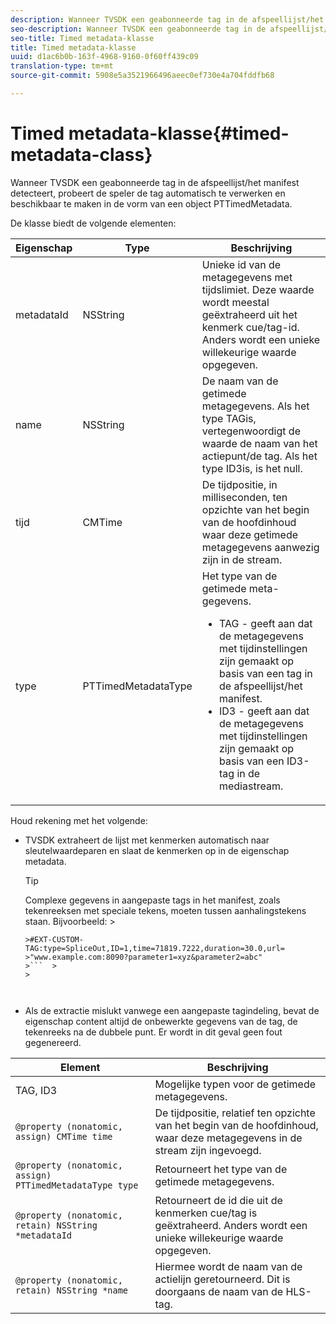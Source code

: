 ```yaml
---
description: Wanneer TVSDK een geabonneerde tag in de afspeellijst/het manifest detecteert, probeert de speler de tag automatisch te verwerken en beschikbaar te maken in de vorm van een object PTTimedMetadata.
seo-description: Wanneer TVSDK een geabonneerde tag in de afspeellijst/het manifest detecteert, probeert de speler de tag automatisch te verwerken en beschikbaar te maken in de vorm van een object PTTimedMetadata.
seo-title: Timed metadata-klasse
title: Timed metadata-klasse
uuid: d1ac6b0b-163f-4968-9160-0f60ff439c09
translation-type: tm+mt
source-git-commit: 5908e5a3521966496aeec0ef730e4a704fddfb68

---
```



# Timed metadata-klasse{#timed-metadata-class}

Wanneer TVSDK een geabonneerde tag in de afspeellijst/het manifest detecteert, probeert de speler de tag automatisch te verwerken en beschikbaar te maken in de vorm van een object PTTimedMetadata.

De klasse biedt de volgende elementen:

<table id="table_FFC56AC5B1E04DA99C9309C0223ABA90"> 
 <thead> 
  <tr> 
   <th colname="col1" class="entry"> Eigenschap </th> 
   <th colname="col02" class="entry"> Type </th> 
   <th colname="col2" class="entry"> Beschrijving </th> 
  </tr>
 </thead>
 <tbody> 
  <tr> 
   <td colname="col1"> <span class="codeph"> metadataId</span> </td> 
   <td colname="col02"><span class="codeph"> NSString</span> </td> 
   <td colname="col2"> Unieke id van de metagegevens met tijdslimiet. Deze waarde wordt meestal geëxtraheerd uit het kenmerk cue/tag-id. Anders wordt een unieke willekeurige waarde opgegeven. </td> 
  </tr> 
  <tr> 
   <td colname="col1"><span class="codeph"> name</span> </td> 
   <td colname="col02"><span class="codeph"> NSString</span></td> 
   <td colname="col2"> De naam van de getimede metagegevens. Als het type <span class="codeph"> TAG</span>is, vertegenwoordigt de waarde de naam van het actiepunt/de tag. Als het type <span class="codeph"> ID3</span>is, is het null. </td> 
  </tr> 
  <tr> 
   <td colname="col1"><span class="codeph"> tijd</span> </td> 
   <td colname="col02"><span class="codeph"> CMTime</span></td> 
   <td colname="col2"> De tijdpositie, in milliseconden, ten opzichte van het begin van de hoofdinhoud waar deze getimede metagegevens aanwezig zijn in de stream. </td> 
  </tr> 
  <tr> 
   <td colname="col1"><span class="codeph"> type</span> </td> 
   <td colname="col02"> <span class="codeph"> PTTimedMetadataType</span></td> 
   <td colname="col2">Het type van de getimede meta-gegevens. 
    <ul id="ul_70FBFB33E9F846D8B38592560CCE9560"> 
     <li id="li_739D30561BFB4D9B97DF212E4880BA2C">TAG - geeft aan dat de metagegevens met tijdinstellingen zijn gemaakt op basis van een tag in de afspeellijst/het manifest. </li> 
     <li id="li_E785E1DEF1CC4D9DBE7764E5D05EFAFC">ID3 - geeft aan dat de metagegevens met tijdinstellingen zijn gemaakt op basis van een ID3-tag in de mediastream. </li> 
    </ul> </td> 
  </tr> 
 </tbody> 
</table>

<!--<a id="section_737CC47997F74F80A3C5C6171ADE120E"></a>-->

Houd rekening met het volgende:

* TVSDK extraheert de lijst met kenmerken automatisch naar sleutelwaardeparen en slaat de kenmerken op in de eigenschap metadata.

   >[!TIP]
   >
   >Complexe gegevens in aangepaste tags in het manifest, zoals tekenreeksen met speciale tekens, moeten tussen aanhalingstekens staan. Bijvoorbeeld:   >
   >
   >
   ```>
   >#EXT-CUSTOM-TAG:type=SpliceOut,ID=1,time=71819.7222,duration=30.0,url=
   >"www.example.com:8090?parameter1=xyz&parameter2=abc"
   >```  >
   >



* Als de extractie mislukt vanwege een aangepaste tagindeling, bevat de eigenschap content altijd de onbewerkte gegevens van de tag, de tekenreeks na de dubbele punt. Er wordt in dit geval geen fout gegenereerd.

| Element | Beschrijving |
|---|---|
| TAG, ID3 | Mogelijke typen voor de getimede metagegevens. |
| `@property (nonatomic, assign) CMTime time` | De tijdpositie, relatief ten opzichte van het begin van de hoofdinhoud, waar deze metagegevens in de stream zijn ingevoegd. |
| `@property (nonatomic, assign) PTTimedMetadataType type` | Retourneert het type van de getimede metagegevens. |
| `@property (nonatomic, retain) NSString *metadataId` | Retourneert de id die uit de kenmerken cue/tag is geëxtraheerd. Anders wordt een unieke willekeurige waarde opgegeven. |
| `@property (nonatomic, retain) NSString *name` | Hiermee wordt de naam van de actielijn geretourneerd. Dit is doorgaans de naam van de HLS-tag. |

